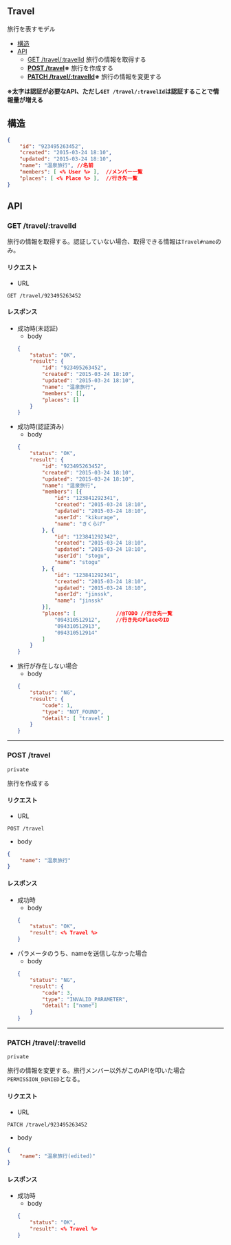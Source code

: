 ## Travel

旅行を表すモデル

- [構造](#struct)
- [API](#api)
	- [GET /travel/:travelId](#api-get_travel)
		旅行の情報を取得する
	- **[POST /travel](#api-post_travel)※**
		旅行を作成する
	- **[PATCH /travel/:travelId](#api-patch_travel)※**
		旅行の情報を変更する

**※太字は認証が必要なAPI、ただし`GET /travel/:travelId`は認証することで情報量が増える**

## <a name="struct"></a>構造

```json
{
	"id": "923495263452",
	"created": "2015-03-24 18:10",
	"updated": "2015-03-24 18:10",
	"name": "温泉旅行",	//名前
	"members": [ <% User %> ],	//メンバー一覧
	"places": [ <% Place %> ],	//行き先一覧
}
```

## <a name="api"></a>API

### <a name="api-get_travel"></a> GET /travel/:travelId

旅行の情報を取得する。認証していない場合、取得できる情報は`Travel#name`のみ。

#### リクエスト

- URL
```
GET /travel/923495263452
```

#### レスポンス

- 成功時(未認証)
	- body
	```json
	{
		"status": "OK",
		"result": {
			"id": "923495263452",
			"created": "2015-03-24 18:10",
			"updated": "2015-03-24 18:10",
			"name": "温泉旅行",
			"members": [],
			"places": []
		}
	}
	```
- 成功時(認証済み)
	- body
	```json
	{
		"status": "OK",
		"result": {
			"id": "923495263452",
			"created": "2015-03-24 18:10",
			"updated": "2015-03-24 18:10",
			"name": "温泉旅行",
			"members": [{
				"id": "123841292341",
				"created": "2015-03-24 18:10",
				"updated": "2015-03-24 18:10",
				"userId": "kikurage",
				"name": "きくらげ"
			}, {
				"id": "123841292342",
				"created": "2015-03-24 18:10",
				"updated": "2015-03-24 18:10",
				"userId": "stogu",
				"name": "stogu"
			}, {
				"id": "123841292341",
				"created": "2015-03-24 18:10",
				"updated": "2015-03-24 18:10",
				"userId": "jinssk",
				"name": "jinssk"
			}],
			"places": [				//@TODO //行き先一覧
				"094310512912",		//行き先のPlaceのID
				"094310512913",
				"094310512914"
			]
		}
	}
	```
- 旅行が存在しない場合
	- body
	```json
	{
		"status": "NG",
		"result": {
			"code": 1,
			"type": "NOT_FOUND",
			"detail": [ "travel" ]
		}
	}
	```

---

### <a name="api-post_travel"></a> POST /travel

`private`

旅行を作成する

#### リクエスト

- URL
```
POST /travel
```
- body
```json
{
	"name": "温泉旅行"
}
```

#### レスポンス

- 成功時
	- body
	```json
	{
		"status": "OK",
		"result": <% Travel %>
	}
	```
- パラメータのうち、nameを送信しなかった場合
	- body
	```json
	{
		"status": "NG",
		"result": {
			"code": 3,
			"type": "INVALID_PARAMETER",
			"detail": ["name"]
		}
	}
	```

---

### <a name="api-patch_travel"></a> PATCH /travel/:travelId

`private`

旅行の情報を変更する。旅行メンバー以外がこのAPIを叩いた場合`PERMISSION_DENIED`となる。

#### リクエスト

- URL
```
PATCH /travel/923495263452
```
- body
```json
{
	"name": "温泉旅行(edited)"
}
```

#### レスポンス

- 成功時
	- body
	```json
	{
		"status": "OK",
		"result": <% Travel %>
	}
	```
